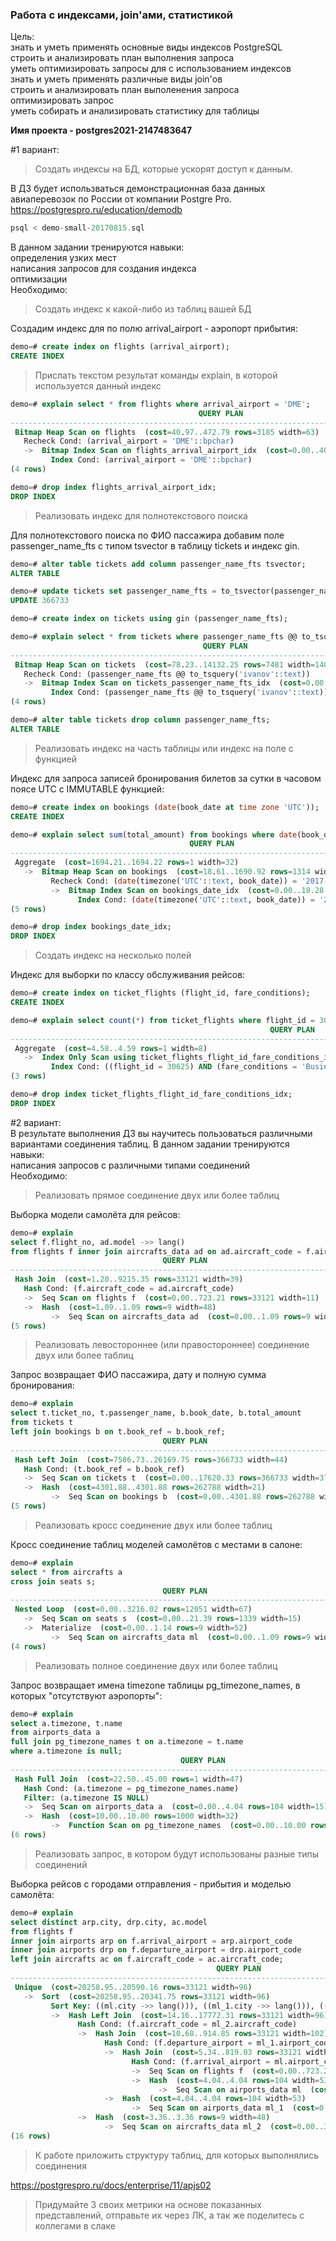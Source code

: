 ### Работа с индексами, join'ами, статистикой

Цель:  
знать и уметь применять основные виды индексов PostgreSQL  
строить и анализировать план выполнения запроса  
уметь оптимизировать запросы для с использованием индексов  
знать и уметь применять различные виды join'ов  
строить и анализировать план выполенения запроса  
оптимизировать запрос  
уметь собирать и анализировать статистику для таблицы  

<b>Имя проекта - postgres2021-2147483647</b>

#1 вариант:  
>Создать индексы на БД, которые ускорят доступ к данным.

В ДЗ будет использваться демонстрационная база данных авиаперевозок по России от компании Postgre Pro.  
https://postgrespro.ru/education/demodb  
```sql
psql < demo-small-20170815.sql
```
В данном задании тренируются навыки:  
определения узких мест  
написания запросов для создания индекса  
оптимизации  
Необходимо:  
>Создать индекс к какой-либо из таблиц вашей БД  

Создадим индекс для по полю arrival_airport - аэропорт прибытия:  
```sql
demo=# create index on flights (arrival_airport);
CREATE INDEX
```
>Прислать текстом результат команды explain, в которой используется данный индекс  
```sql
demo=# explain select * from flights where arrival_airport = 'DME';
                                          QUERY PLAN
----------------------------------------------------------------------------------------------
 Bitmap Heap Scan on flights  (cost=40.97..472.79 rows=3185 width=63)
   Recheck Cond: (arrival_airport = 'DME'::bpchar)
   ->  Bitmap Index Scan on flights_arrival_airport_idx  (cost=0.00..40.18 rows=3185 width=0)
         Index Cond: (arrival_airport = 'DME'::bpchar)
(4 rows)

demo=# drop index flights_arrival_airport_idx;
DROP INDEX
```
>Реализовать индекс для полнотекстового поиска  

Для полнотекстового поиска по ФИО пассажира добавим поле passenger_name_fts с типом tsvector в таблицу tickets и индекс gin.  
```sql
demo=# alter table tickets add column passenger_name_fts tsvector;
ALTER TABLE

demo=# update tickets set passenger_name_fts = to_tsvector(passenger_name);
UPDATE 366733

demo=# create index on tickets using gin (passenger_name_fts);

demo=# explain select * from tickets where passenger_name_fts @@ to_tsquery('ivanov');
                                           QUERY PLAN
-------------------------------------------------------------------------------------------------
 Bitmap Heap Scan on tickets  (cost=78.23..14132.25 rows=7481 width=140)
   Recheck Cond: (passenger_name_fts @@ to_tsquery('ivanov'::text))
   ->  Bitmap Index Scan on tickets_passenger_name_fts_idx  (cost=0.00..76.36 rows=7481 width=0)
         Index Cond: (passenger_name_fts @@ to_tsquery('ivanov'::text))
(4 rows)

demo=# alter table tickets drop column passenger_name_fts;
ALTER TABLE
```
>Реализовать индекс на часть таблицы или индекс на поле с функцией

Индекс для запроса записей бронирования билетов за сутки в часовом поясе UTC с IMMUTABLE функцией:
```sql
demo=# create index on bookings (date(book_date at time zone 'UTC'));
CREATE INDEX

demo=# explain select sum(total_amount) from bookings where date(book_date at time zone 'UTC') = '2017-07-29';
                                        QUERY PLAN
------------------------------------------------------------------------------------------
 Aggregate  (cost=1694.21..1694.22 rows=1 width=32)
   ->  Bitmap Heap Scan on bookings  (cost=18.61..1690.92 rows=1314 width=6)
         Recheck Cond: (date(timezone('UTC'::text, book_date)) = '2017-07-29'::date)
         ->  Bitmap Index Scan on bookings_date_idx  (cost=0.00..18.28 rows=1314 width=0)
               Index Cond: (date(timezone('UTC'::text, book_date)) = '2017-07-29'::date)
(5 rows)

demo=# drop index bookings_date_idx;
DROP INDEX
```
>Создать индекс на несколько полей  

Индекс для выборки по классу обслуживания рейсов:
```sql
demo=# create index on ticket_flights (flight_id, fare_conditions);
CREATE INDEX

demo=# explain select count(*) from ticket_flights where flight_id = 30625 and fare_conditions = 'Business';
                                                          QUERY PLAN
------------------------------------------------------------------------------------------------------------------------------
 Aggregate  (cost=4.58..4.59 rows=1 width=8)
   ->  Index Only Scan using ticket_flights_flight_id_fare_conditions_idx on ticket_flights  (cost=0.42..4.57 rows=7 width=0)
         Index Cond: ((flight_id = 30625) AND (fare_conditions = 'Business'::text))
(3 rows)

demo=# drop index ticket_flights_flight_id_fare_conditions_idx;
DROP INDEX
```

#2 вариант:  
В результате выполнения ДЗ вы научитесь пользоваться различными вариантами соединения таблиц. В данном задании тренируются навыки:  
написания запросов с различными типами соединений  
Необходимо:  
>Реализовать прямое соединение двух или более таблиц  

Выборка модели самолёта для рейсов:
```sql
demo=# explain
select f.flight_no, ad.model ->> lang()
from flights f inner join aircrafts_data ad on ad.aircraft_code = f.aircraft_code;
                                  QUERY PLAN                                  
------------------------------------------------------------------------------
 Hash Join  (cost=1.20..9215.35 rows=33121 width=39)
   Hash Cond: (f.aircraft_code = ad.aircraft_code)
   ->  Seq Scan on flights f  (cost=0.00..723.21 rows=33121 width=11)
   ->  Hash  (cost=1.09..1.09 rows=9 width=48)
         ->  Seq Scan on aircrafts_data ad  (cost=0.00..1.09 rows=9 width=48)
(5 rows)
```
>Реализовать левостороннее (или правостороннее) соединение двух или более таблиц  

Запрос возвращает ФИО пассажира, дату и полную сумма бронирования:
```sql
demo=# explain
select t.ticket_no, t.passenger_name, b.book_date, b.total_amount
from tickets t
left join bookings b on t.book_ref = b.book_ref;
                                  QUERY PLAN                                   
-------------------------------------------------------------------------------
 Hash Left Join  (cost=7586.73..26169.75 rows=366733 width=44)
   Hash Cond: (t.book_ref = b.book_ref)
   ->  Seq Scan on tickets t  (cost=0.00..17620.33 rows=366733 width=37)
   ->  Hash  (cost=4301.88..4301.88 rows=262788 width=21)
         ->  Seq Scan on bookings b  (cost=0.00..4301.88 rows=262788 width=21)
(5 rows)
```
>Реализовать кросс соединение двух или более таблиц  

Кросс соединение таблиц моделей самолётов c местами в салоне:
```sql
demo=# explain
select * from aircrafts a
cross join seats s;
                                  QUERY PLAN
------------------------------------------------------------------------------
 Nested Loop  (cost=0.00..3216.02 rows=12051 width=67)
   ->  Seq Scan on seats s  (cost=0.00..21.39 rows=1339 width=15)
   ->  Materialize  (cost=0.00..1.14 rows=9 width=52)
         ->  Seq Scan on aircrafts_data ml  (cost=0.00..1.09 rows=9 width=52)
(4 rows)
```
>Реализовать полное соединение двух или более таблиц  

Запрос возвращает имена timezone таблицы pg_timezone_names, в которых "отсутствуют аэропорты":
```sql
demo=# explain
select a.timezone, t.name
from airports_data a
full join pg_timezone_names t on a.timezone = t.name
where a.timezone is null;
                                      QUERY PLAN                                       
---------------------------------------------------------------------------------------
 Hash Full Join  (cost=22.50..45.00 rows=1 width=47)
   Hash Cond: (a.timezone = pg_timezone_names.name)
   Filter: (a.timezone IS NULL)
   ->  Seq Scan on airports_data a  (cost=0.00..4.04 rows=104 width=15)
   ->  Hash  (cost=10.00..10.00 rows=1000 width=32)
         ->  Function Scan on pg_timezone_names  (cost=0.00..10.00 rows=1000 width=32)
(6 rows)
```
>Реализовать запрос, в котором будут использованы разные типы соединений  

Выборка рейсов с городами отправления - прибытия и моделью самолёта:
```sql
demo=# explain       
select distinct arp.city, drp.city, ac.model
from flights f
inner join airports arp on f.arrival_airport = arp.airport_code
inner join airports drp on f.departure_airport = drp.airport_code
left join aircrafts ac on f.aircraft_code = ac.aircraft_code;
                                              QUERY PLAN                                               
-------------------------------------------------------------------------------------------------------
 Unique  (cost=20258.95..20590.16 rows=33121 width=96)
   ->  Sort  (cost=20258.95..20341.75 rows=33121 width=96)
         Sort Key: ((ml.city ->> lang())), ((ml_1.city ->> lang())), ((ml_2.model ->> lang()))
         ->  Hash Left Join  (cost=14.16..17772.31 rows=33121 width=96)
               Hash Cond: (f.aircraft_code = ml_2.aircraft_code)
               ->  Hash Join  (cost=10.68..914.85 rows=33121 width=102)
                     Hash Cond: (f.departure_airport = ml_1.airport_code)
                     ->  Hash Join  (cost=5.34..819.03 rows=33121 width=57)
                           Hash Cond: (f.arrival_airport = ml.airport_code)
                           ->  Seq Scan on flights f  (cost=0.00..723.21 rows=33121 width=12)
                           ->  Hash  (cost=4.04..4.04 rows=104 width=53)
                                 ->  Seq Scan on airports_data ml  (cost=0.00..4.04 rows=104 width=53)
                     ->  Hash  (cost=4.04..4.04 rows=104 width=53)
                           ->  Seq Scan on airports_data ml_1  (cost=0.00..4.04 rows=104 width=53)
               ->  Hash  (cost=3.36..3.36 rows=9 width=48)
                     ->  Seq Scan on aircrafts_data ml_2  (cost=0.00..3.36 rows=9 width=48)
(16 rows)
```
>К работе приложить структуру таблиц, для которых выполнялись соединения  

https://postgrespro.ru/docs/enterprise/11/apjs02  

>Придумайте 3 своих метрики на основе показанных представлений, отправьте их через ЛК, а так же поделитесь с коллегами в слаке

